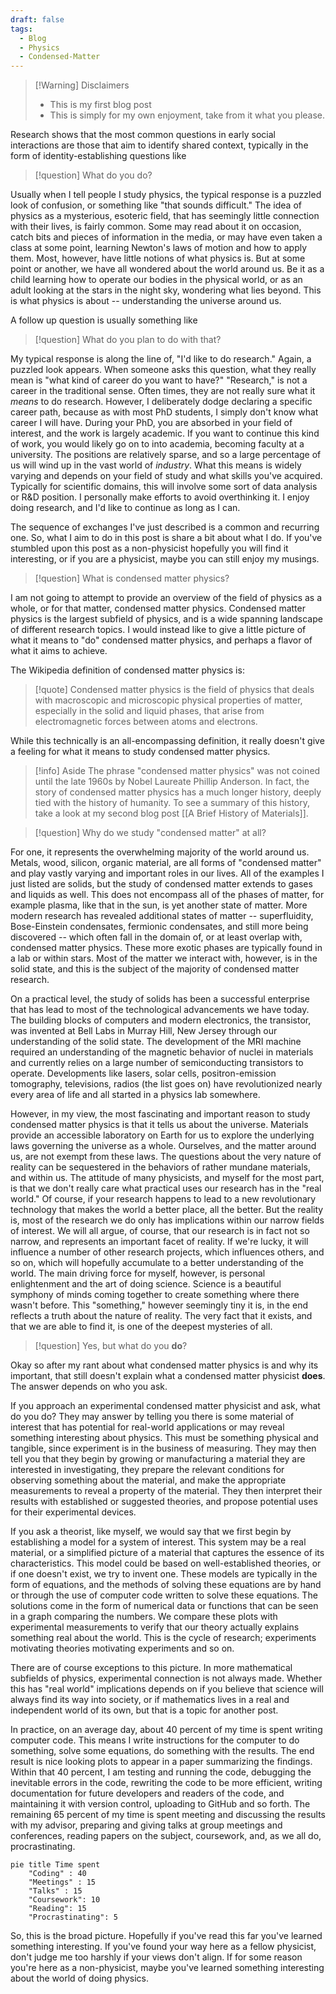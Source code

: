 ```yaml
---
draft: false
tags:
  - Blog
  - Physics
  - Condensed-Matter
---
```

> [!Warning] Disclaimers
>  - This is my first blog post  
> -  This is simply for my own enjoyment, take from it what you please.

Research shows that the most common questions in early social interactions are those that aim to identify shared context, typically in the form of identity-establishing questions like

>[!question] What do you do?  

Usually when I tell people I study physics, the typical response is a puzzled look of confusion, or something like "that sounds difficult." The idea of physics as a mysterious, esoteric field, that has seemingly little connection with their lives, is fairly common. Some may read about it on occasion, catch bits and pieces of information in the media, or may have even taken a class at some point, learning Newton's laws of motion and how to apply them. Most, however, have little notions of what physics is. But at some point or another, we have all wondered about the world around us. Be it as a child learning how to operate our bodies in the physical world, or as an adult looking at the stars in the night sky, wondering what lies beyond. This is what physics is about -- understanding the universe around us. 

A follow up question is usually something like

> [!question] What do you plan to do with that?

My typical response is along the line of, "I'd like to do research." Again, a puzzled look appears. When someone asks this question, what they really mean is "what kind of career do you want to have?" "Research," is not a career in the traditional sense. Often times, they are not really sure what it _means_ to do research. However, I deliberately dodge declaring a specific career path, because as with most PhD students, I simply don't know what career I will have. During your PhD, you are absorbed in your field of interest, and the work is largely academic. If you want to continue this kind of work, you would likely go on to into academia, becoming faculty at a university. The positions are relatively sparse, and so a large percentage of us will wind up in the vast world of _industry_. What this means is widely varying and depends on your field of study and what skills you've acquired. Typically for scientific domains, this will involve some sort of data analysis or R&D position. I personally make efforts to avoid overthinking it. I enjoy doing research, and I'd like to continue as long as I can. 

The sequence of exchanges I've just described is a common and recurring one. So, what I aim to do in this post is share a bit about what I do. If you've stumbled upon this post as a non-physicist hopefully you will find it interesting, or if you are a physicist, maybe you can still enjoy my musings.

> [!question]  What is condensed matter physics?

I am not going to attempt to provide an overview of the field of physics as a whole, or for that matter, condensed matter physics. Condensed matter physics is the largest subfield of physics, and is a wide spanning landscape of different research topics. I would instead like to give a little picture of what it means to "do" condensed matter physics, and perhaps a flavor of what it aims to achieve.

The Wikipedia definition of condensed matter physics is:

> [!quote] Condensed matter physics is the field of physics that deals with macroscopic and microscopic physical properties of matter, especially in the solid and liquid phases, that arise from electromagnetic forces between atoms and electrons.

While this technically is an all-encompassing definition, it really doesn't give a feeling for what it means to study condensed matter physics. 

> [!info] Aside
> The phrase "condensed matter physics" was not coined until the late 1960s by Nobel Laureate Phillip Anderson. In fact, the story of condensed matter physics has a much longer history, deeply tied with the history of humanity. To see a summary of this history, take a look at my second blog post [[A Brief History of Materials]].

> [!question] Why do we study "condensed matter" at all? 

For one, it represents the overwhelming majority of the world around us. Metals, wood, silicon, organic material, are all forms of "condensed matter" and play vastly varying and important roles in our lives. All of the examples I just listed are solids, but the study of condensed matter extends to gases and liquids as well. This does not encompass all of the phases of matter, for example plasma, like that in the sun, is yet another state of matter. More modern research has revealed additional states of matter -- superfluidity, Bose-Einstein condensates, fermionic condensates, and still more being discovered -- which often fall in the domain of, or at least overlap with, condensed matter physics. These more exotic phases are typically found in a lab or within stars. Most of the matter we interact with, however, is in the solid state, and this is the subject of the majority of condensed matter research.

On a practical level, the study of solids has been a successful enterprise that has lead to most of the technological advancements we have today. The building blocks of computers and modern electronics, the transistor, was invented at Bell Labs in Murray Hill, New Jersey through our understanding of the solid state. The development of the MRI machine required an understanding of the magnetic behavior of nuclei in materials and currently relies on a large number of semiconducting transistors to operate. Developments like lasers, solar cells, positron-emission tomography, televisions, radios (the list goes on) have revolutionized nearly every area of life and all started in a physics lab somewhere. 

However, in my view, the most fascinating and important reason to study condensed matter physics is that it tells us about the universe. Materials provide an accessible laboratory on Earth for us to explore the underlying laws governing the universe as a whole. Ourselves, and the matter around us, are not exempt from these laws. The questions about the very nature of reality can be sequestered in the behaviors of rather mundane materials, and within us. The attitude of many physicists, and myself for the most part, is that we don't really care what practical uses our research has in the "real world." Of course, if your research happens to lead to a new revolutionary technology that makes the world a better place, all the better. But the reality is, most of the research we do only has implications within our narrow fields of interest. We will all argue, of course, that our research is in fact not so narrow, and represents an important facet of reality. If we're lucky, it will influence a number of other research projects, which influences others, and so on, which will hopefully accumulate to a better understanding of the world. The main driving force for myself, however, is personal enlightenment and the art of doing science. Science is a beautiful symphony of minds coming together to create something where there wasn't before. This "something," however seemingly tiny it is, in the end reflects a truth about the nature of reality. The very fact that it exists, and that we are able to find it, is one of the deepest mysteries of all.

> [!question] Yes, but what do you __do__?

Okay so after my rant about what condensed matter physics is and why its important, that still doesn't explain what a condensed matter physicist __does__. The answer depends on who you ask.

If you approach an experimental condensed matter physicist and ask, what do you do? They may answer by telling you there is some material of interest that has potential for real-world applications or may reveal something interesting about physics. This must be something physical and tangible, since experiment is in the business of measuring. They may then tell you that they begin by growing or manufacturing a material they are interested in investigating, they prepare the relevant conditions for observing something about the material, and make the appropriate measurements to reveal a property of the material. They then interpret their results with established or suggested theories, and propose potential uses for their experimental devices.

If you ask a theorist, like myself, we would say that we first begin by establishing a model for a system of interest. This system may be a real material, or a simplified picture of a material that captures the essence of its characteristics. This model could be based on well-established theories, or if one doesn't exist, we try to invent one. These models are typically in the form of equations, and the methods of solving these equations are by hand or through the use of computer code written to solve these equations. The solutions come in the form of numerical data or functions that can be seen in a graph comparing the numbers. We compare these plots with experimental measurements to verify that our theory actually explains something real about the world. This is the cycle of research; experiments motivating theories motivating experiments and so on. 

There are of course exceptions to this picture. In more mathematical subfields of physics, experimental connection is not always made. Whether this has "real world" implications depends on if you believe that science will always find its way into society, or if mathematics lives in a real and independent world of its own, but that is a topic for another post.

In practice, on an average day, about 40 percent of my time is spent writing computer code. This means I write instructions for the computer to do something, solve some equations, do something with the results. The end result is nice looking plots to appear in a paper summarizing the findings. Within that 40 percent, I am testing and running the code, debugging the inevitable errors in the code, rewriting the code to be more efficient, writing documentation for future developers and readers of the code, and maintaining it with version control, uploading to GitHub and so forth. The remaining 65 percent of my time is spent meeting and discussing the results with my advisor, preparing and giving talks at group meetings and conferences, reading papers on the subject, coursework, and, as we all do, procrastinating. 

```mermaid
pie title Time spent
    "Coding" : 40
    "Meetings" : 15
    "Talks" : 15
    "Coursework": 10
    "Reading": 15
    "Procrastinating": 5
```

So, this is the broad picture. Hopefully if you've read this far you've learned something interesting. If you've found your way here as a fellow physicist, don't judge me too harshly if your views don't align. If for some reason you're here as a non-physicist, maybe you've learned something interesting about the world of doing physics.